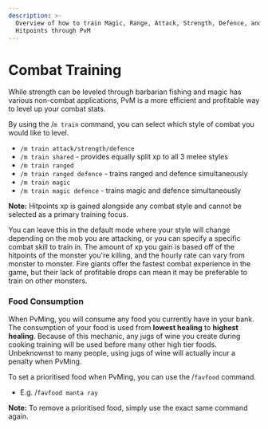 ```yaml
---
description: >-
  Overview of how to train Magic, Range, Attack, Strength, Defence, and
  Hitpoints through PvM
---
```


# Combat Training

While strength can be leveled through barbarian fishing and magic has various non-combat applications, PvM is a more efficient and profitable way to level up your combat stats.&#x20;

By using the /`m train` command, you can select which style of combat you would like to level.&#x20;

* `/m train attack/strength/defence`
* `/m train shared` - provides equally split xp to all 3 melee styles
* `/m train ranged`
* `/m train ranged defence` - trains ranged and defence simultaneously
* `/m train magic`
* `/m train magic defence` - trains magic and defence simultaneously

**Note:** Hitpoints xp is gained alongside any combat style and cannot be selected as a primary training focus.&#x20;

You can leave this in the default mode where your style will change depending on the mob you are attacking, or you can specify a specific combat skill to train in. The amount of xp you gain is based off of the hitpoints of the monster you're killing, and the hourly rate can vary from monster to monster. Fire giants offer the fastest combat experience in the game, but their lack of profitable drops can mean it may be preferable to train on other monsters.

### Food Consumption

When PvMing, you will consume any food you currently have in your bank. The consumption of your food is used from **lowest healing** to **highest healing**. Because of this mechanic, any jugs of wine you create during cooking training will be used before many other high tier foods. Unbeknownst to many people, using jugs of wine will actually incur a penalty when PvMing.

To set a prioritised food when PvMing, you can use the /`favfood` command.

* E.g. /`favfood manta ray`

**Note:** To remove a prioritised food, simply use the exact same command again.
